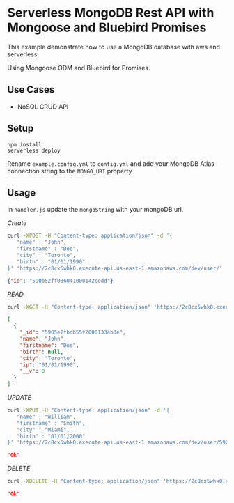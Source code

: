 # Serverless MongoDB Rest API with Mongoose and Bluebird Promises

This example demonstrate how to use a MongoDB database with aws and serverless.

Using Mongoose ODM and Bluebird for Promises.

## Use Cases

- NoSQL CRUD API

## Setup

```
npm install
serverless deploy
```

Rename `example.config.yml` to `config.yml` and add your MongoDB Atlas connection string to the `MONGO_URI` property

## Usage

In `handler.js` update the `mongoString` with your mongoDB url.

*Create*

```bash
curl -XPOST -H "Content-type: application/json" -d '{
   "name" : "John",
   "firstname" : "Doe",
   "city" : "Toronto",
   "birth" : "01/01/1990"
}' 'https://2c8cx5whk0.execute-api.us-east-1.amazonaws.com/dev/user/'
```
```json
{"id": "590b52ff086041000142cedd"}
```

*READ*

```bash
curl -XGET -H "Content-type: application/json" 'https://2c8cx5whk0.execute-api.us-east-1.amazonaws.com/dev/user/590b52ff086041000142cedd'
```
```json
[
  {
    "_id": "5905e2fbdb55f20001334b3e",
    "name": "John",
    "firstname": "Doe",
    "birth": null,
    "city": "Toronto",
    "ip": "01/01/1990",
    "__v": 0
  }
]
```

*UPDATE*

```bash
curl -XPUT -H "Content-type: application/json" -d '{
   "name" : "William",
   "firstname" : "Smith",
   "city" : "Miami",
   "birth" : "01/01/2000"
}' 'https://2c8cx5whk0.execute-api.us-east-1.amazonaws.com/dev/user/590b52ff086041000142cedd'
```
```json
"Ok"
```

*DELETE*

```bash
curl -XDELETE -H "Content-type: application/json" 'https://2c8cx5whk0.execute-api.us-east-1.amazonaws.com/dev/user/590b52ff086041000142cedd'
```

```json
"Ok"
```
